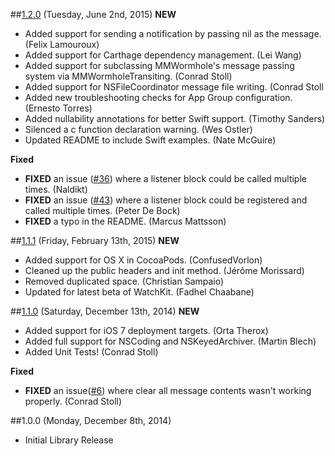 ##[1.2.0](https://github.com/mutualmobile/MMWormhole/milestones/1.2.0) (Tuesday, June 2nd, 2015)
**NEW**
* Added support for sending a notification by passing nil as the message. (Felix Lamouroux)
* Added support for Carthage dependency management. (Lei Wang)
* Added support for subclassing MMWormhole's message passing system via MMWormholeTransiting. (Conrad Stoll)
* Added support for NSFileCoordinator message file writing. (Conrad Stoll
* Added new troubleshooting checks for App Group configuration. (Ernesto Torres)
* Added nullability annotations for better Swift support. (Timothy Sanders)
* Silenced a c function declaration warning. (Wes Ostler)
* Updated README to include Swift examples. (Nate McGuire)

**Fixed**
* **FIXED** an issue ([#36](https://github.com/mutualmobile/MMWormhole/pull/36)) where a listener block could be called multiple times. (Naldikt)
* **FIXED** an issue ([#43](https://github.com/mutualmobile/MMWormhole/issues/43)) where a listener block could be registered and called multiple times. (Peter De Bock)
* **FIXED** a typo in the README. (Marcus Mattsson)


##[1.1.1](https://github.com/mutualmobile/MMWormhole/milestones/1.1.1) (Friday, February 13th, 2015)
**NEW**
* Added support for OS X in CocoaPods. (ConfusedVorlon)
* Cleaned up the public headers and init method. (Jérôme Morissard)
* Removed duplicated space. (Christian Sampaio)
* Updated for latest beta of WatchKit. (Fadhel Chaabane)


##[1.1.0](https://github.com/mutualmobile/MMWormhole/milestones/1.1.0) (Saturday, December 13th, 2014)
**NEW**
* Added support for iOS 7 deployment targets. (Orta Therox)
* Added full support for NSCoding and NSKeyedArchiver. (Martin Blech)
* Added Unit Tests! (Conrad Stoll)

**Fixed**
* **FIXED** an issue([#6](https://github.com/mutualmobile/MMWormhole/pull/6)) where clear all message contents wasn't working properly. (Conrad Stoll)


##1.0.0 (Monday, December 8th, 2014)
 * Initial Library Release